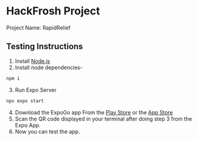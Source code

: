 # HackFrosh Project
Project Name: RapidRelief

## Testing Instructions
1. Install [Node.js](https://nodejs.org/en)
2. Install node dependencies-
```bash
npm i
```
3. Run Expo Server
```bash
npx expo start
```
4. Download the ExpoGo app From the [Play Store](https://play.google.com/store/apps/details?id=host.exp.exponent) or the [App Store](https://apps.apple.com/in/app/expo-go/id982107779)
5. Scan the QR code displayed in your terminal after doing step 3 from the Expo App.
6. Now you can test the app.